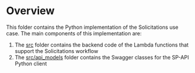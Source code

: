 # Overview
This folder contains the Python implementation of the Solicitations use case. The main components of this implementation are:
1. The [src](src) folder contains the backend code of the Lambda functions that support the Solicitations workflow
2. The [src/api_models](src/api_models) folder contains the Swagger classes for the SP-API Python client